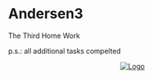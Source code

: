 # Andersen3

The Third Home Work

p.s.: all additional tasks compelted

<p align="center">
  <a href="https://github.com/othneildrew/Best-README-Template">
    <img src=https://user-images.githubusercontent.com/86077011/145709038-60af6a7d-5c71-42fb-887a-750236e53f3c.gif alt="Logo">
  </a>
  <p align="center">
